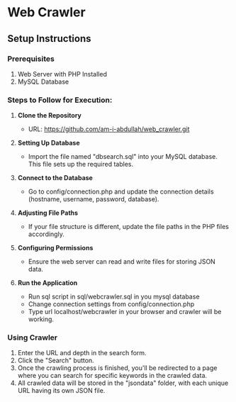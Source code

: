 # Web Crawler

## Setup Instructions

### Prerequisites

1. Web Server with PHP Installed
2. MySQL Database

### Steps to Follow for Execution:

1. **Clone the Repository**

   - URL: https://github.com/am-i-abdullah/web_crawler.git
   

2. **Setting Up Database**

   - Import the file named "dbsearch.sql" into your MySQL database. This file sets up the required tables.

3. **Connect to the Database**

   - Go to config/connection.php and update the connection details (hostname, username, password, database).

4. **Adjusting File Paths**

   - If your file structure is different, update the file paths in the PHP files accordingly.

5. **Configuring Permissions**

   - Ensure the web server can read and write files for storing JSON data.

6. **Run the Application**

   - Run sql script in sql/webcrawler.sql in you mysql database
   - Change connection settings from config/connection.php
   - Type url localhost/webcrawler in your browser and crawler will be working.


### Using Crawler

1. Enter the URL and depth in the search form.
2. Click the "Search" button.
3. Once the crawling process is finished, you'll be redirected to a page where you can search for specific keywords in the crawled data.
4. All crawled data will be stored in the "jsondata" folder, with each unique URL having its own JSON file.


